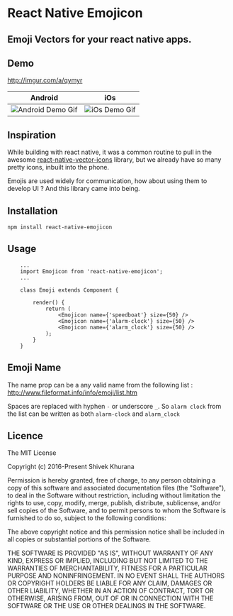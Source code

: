 # React Native Emojicon
## Emoji Vectors for your react native apps.



## Demo
http://imgur.com/a/qymyr

|Android|iOs|
|-------|----|
|![Android Demo Gif](https://i.imgur.com/Nq2zNrA.gif)|![iOs Demo Gif](https://i.imgur.com/CieRmy7.gif)|

## Inspiration
While building with react native, it was a common routine to pull in the awesome [react-native-vector-icons](https://github.com/oblador/react-native-vector-icons) library, but we already have so many pretty icons, inbuilt into the phone.

Emojis are used widely for communication, how about using them to develop UI ?
And this library came into being.


## Installation

```
npm install react-native-emojicon
```

## Usage

```
	...
	import Emojicon from 'react-native-emojicon';
	...

	class Emoji extends Component {
	 
		render() {
			return (
				<Emojicon name={'speedboat'} size={50} />
				<Emojicon name={'alarm-clock'} size={50} />
				<Emojicon name={'alarm_clock'} size={50} />
			);
		}
	}
```

## Emoji Name
The name prop can be a any valid name from the following list :
http://www.fileformat.info/info/emoji/list.htm

Spaces are replaced with hyphen `-` or underscore `_`.
So `alarm clock` from the list can be written as both `alarm-clock` and `alarm_clock` 

## Licence

The MIT License

Copyright (c) 2016-Present Shivek Khurana

Permission is hereby granted, free of charge, to any person obtaining a copy
of this software and associated documentation files (the "Software"), to deal
in the Software without restriction, including without limitation the rights
to use, copy, modify, merge, publish, distribute, sublicense, and/or sell
copies of the Software, and to permit persons to whom the Software is
furnished to do so, subject to the following conditions:

The above copyright notice and this permission notice shall be included in
all copies or substantial portions of the Software.

THE SOFTWARE IS PROVIDED "AS IS", WITHOUT WARRANTY OF ANY KIND, EXPRESS OR
IMPLIED, INCLUDING BUT NOT LIMITED TO THE WARRANTIES OF MERCHANTABILITY,
FITNESS FOR A PARTICULAR PURPOSE AND NONINFRINGEMENT. IN NO EVENT SHALL THE
AUTHORS OR COPYRIGHT HOLDERS BE LIABLE FOR ANY CLAIM, DAMAGES OR OTHER
LIABILITY, WHETHER IN AN ACTION OF CONTRACT, TORT OR OTHERWISE, ARISING FROM,
OUT OF OR IN CONNECTION WITH THE SOFTWARE OR THE USE OR OTHER DEALINGS IN
THE SOFTWARE.
